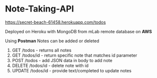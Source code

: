 # Note-Taking-API

https://secret-beach-61458.herokuapp.com/todos

Deployed on Heroku with MongoDB from mLab remote database on <b>AWS</b>

Using <b>Postman</b> Notes can be added or deleted

1. GET /todos - returns all notes 
2. GET /todos/id - return specific note that matches id parameter
3. POST /todos - add JSON data in body to add note
4. DELETE /todos/id - delete note with id
5. UPDATE /todos/id - provide text/completed to update notes
